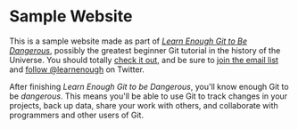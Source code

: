 # Sample Website

This is a sample website made as part of [*Learn Enough Git to Be Dangerous*](https://www.learnenough.com/git-tutorial), possibly the greatest
beginner Git tutorial in the history of the Universe.  You should totally [check it out](https://www.learnenough.com/git-tutorial), and be sure to [join the email list](https://www.learnenough.com/#email_list) and [follow @learnenough](https://www.twitter.com/learnenough) on Twitter.

After finishing *Learn Enough Git to be Dangerous*, you'll know enough Git to be *dangerous*. This means you'll be able to use Git to track changes in your projects, back up data, share your work with others, and collaborate with programmers and other users of Git.
